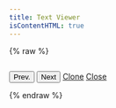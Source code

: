 ```yaml
---
title: Text Viewer
isContentHTML: true
---
```


{% raw %}

<div id="text-viewer" class="text-viewer columns">
  <nav v-for="(panel, panelIdx) in panels" class="panel column">
    <p class="panel-heading">
      <panel-control :panel-idx="panelIdx" control-key="document" hide-label="1"></panel-control>
      <button class="button" @click="incrementLocus(panel, -1)">Prev.</button>
      <panel-control :panel-idx="panelIdx" control-key="locus" hide-label="1"></panel-control>
      <button class="button" @click="incrementLocus(panel, 1)">Next</button>
      <span class="button-bar">
        <a class="button" href="#" @click.stop.prevent="clonePanel(panelIdx)">Clone</a>
        <a v-if="panels.length > 1" class="button" href="#" @click.stop.prevent="closePanel(panelIdx)">Close</a>
      </span>
    </p>
    <div class="panel-block panel-controls">
      <panel-control :panel-idx="panelIdx" control-key="source"></panel-control>
      <panel-control :panel-idx="panelIdx" control-key="collection"></panel-control>
    </div>
    <div class="panel-block panel-chunk">
      <div class="content" v-html="panel.responses.document">
      </div>
    </div>
  </nav>
</div>
{% endraw %}

<script src="/assets/node_modules/vue/dist/vue.global.js"></script>
<script src="/assets/js/dtsutils.js?ts={{ "now" | date: "%s" }}"></script>
<script src="/assets/js/text-viewer.js?ts={{ "now" | date: "%s" }}"></script>

